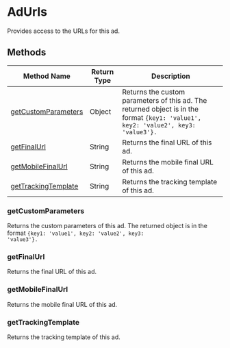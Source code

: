 # AdUrls
Provides access to the URLs for this ad.

## Methods
|Method Name|Return Type|Description|
|-|-|-
[getCustomParameters](#getcustomparameters)|Object|Returns the custom parameters of this ad. The returned object is in the format <code>{key1: 'value1', key2: 'value2', key3: 'value3'}.</code><br />
[getFinalUrl](#getfinalurl)|String|Returns the final URL of this ad.<br />
[getMobileFinalUrl](#getmobilefinalurl)|String|Returns the mobile final URL of this ad.<br />
[getTrackingTemplate](#gettrackingtemplate)|String|Returns the tracking template of this ad.<br />

### <a name="getcustomparameters"></a>getCustomParameters
Returns the custom parameters of this ad. The returned object is in the format <code>{key1: 'value1', key2: 'value2', key3: 'value3'}.</code>


### <a name="getfinalurl"></a>getFinalUrl
Returns the final URL of this ad.


### <a name="getmobilefinalurl"></a>getMobileFinalUrl
Returns the mobile final URL of this ad.


### <a name="gettrackingtemplate"></a>getTrackingTemplate
Returns the tracking template of this ad.


